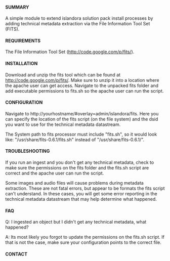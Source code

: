 #### SUMMARY

A simple module to extend islandora solution pack install processes by adding
technical metadata extraction via the File Information Tool Set (FITS).

#### REQUIREMENTS

The File Information Tool Set (http://code.google.com/p/fits/).

#### INSTALLATION

Download and unzip the fits tool which can be found at
http://code.google.com/p/fits/.  Make sure to unzip it into a location where
the apache user can get access.  Navigate to the unpacked fits folder and add
executable permissions to fits.sh so the apache user can run the script.

#### CONFIGURATION

Navigate to http://yourhostname/#overlay=admin/islandora/fits.  Here you can
specify the location of the fits script (on the file system) and the dsid you
want to use for the technical metadata datastream.

The System path to fits processor must include "fits.sh", so it would look like:
"/usr/share/fits-0.6.1/fits.sh" instead of "/usr/share/fits-0.6.1/".

#### TROUBLESHOOTING

If you run an ingest and you don't get any technical metadata, check to make
sure the permissions on the fits folder and the fits.sh script are correct and
the apache user can run the script.

Some images and audio files will cause problems during metadata extraction.
These are not fatal errors, but appear to be formats the fits script can't
understand.  In these cases, you will get some error reporting in the technical
metadata datastream that may help determine what happened.

#### FAQ

 Q: I ingested an object but I didn't get any technical metadata, what happened?

 A: Its most likely you forgot to update the permissions on the fits.sh script.
    If that is not the case, make sure your configuration points to the correct
    file.

#### CONTACT
